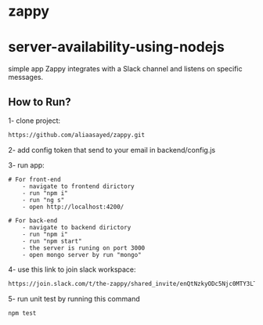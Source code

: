 # zappy
# server-availability-using-nodejs
simple app Zappy integrates with a Slack channel and listens on specific messages.

## How to Run?

1- clone project:
```bash
https://github.com/aliaasayed/zappy.git
```
2- add config token that send to your email in backend/config.js

3- run app: 
    
    # For front-end 
        - navigate to frontend dirictory
        - run "npm i"
        - run "ng s"
        - open http://localhost:4200/

    # For back-end
        - navigate to backend dirictory
        - run "npm i"
        - run "npm start"
        - the server is runing on port 3000
        - open mongo server by run "mongo"

4- use this link to join slack workspace:
```bash
https://join.slack.com/t/the-zappy/shared_invite/enQtNzkyODc5Njc0MTY3LTZjNTViYmM5MmM5NjYwMDJkZTBiNzAxNGI3NTkwMTBlOWMzNzBlZjU3MWMzZTc3MGE3NWIwMGNlMjkyMjBmYTI
```
5- run unit test by running this command
```bash
npm test
```
